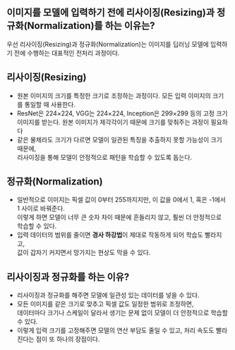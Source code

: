 ## 이미지를 모델에 입력하기 전에 리사이징(Resizing)과 정규화(Normalization)를 하는 이유는?
우선 리사이징(Resizing)과 정규화(Normalization)는 이미지를 딥러닝 모델에 입력하기 전에 수행하는 대표적인 전처리 과정이다.

## 리사이징(Resizing)
- 원본 이미지의 크기를 특정한 크기로 조정하는 과정이다. 모든 입력 이미지의 크기를 통일할 때 사용한다.
- ResNet은 224×224, VGG는 224×224, Inception은 299×299 등의 고정 크기 이미지를 받는다.
  원본 이미지가 제각각이기 때문에 크기를 맞춰주는 과정이 필요하다
- 같은 물체라도 크기가 다르면 모델이 일관된 특징을 추출하지 못할 가능성이 크기 때문에,  
  리사이징을 통해 모델이 안정적으로 패턴을 학습할 수 있도록 돕는다.



## 정규화(Normalization)
- 일반적으로 이미지는 픽셀 값이 0부터 255까지지만, 이 값을 0에서 1, 혹은 -1에서 1 사이로 바꿔준다.  
  이렇게 하면 모델이 너무 큰 숫자 차이 때문에 흔들리지 않고, 훨씬 더 안정적으로 학습할 수 있다.
- 입력 데이터의 범위를 줄이면 **경사 하강법**이 제대로 작동하게 되어 학습도 빨라지고,  
  값이 갑자기 커지면서 망가지는 현상도 막을 수 있다.



## 리사이징과 정규화를 하는 이유?
- 리사이징과 정규화를 해주면 모델에 일관성 있는 데이터를 넣을 수 있다. 
- 모든 이미지를 같은 크기로 맞추고 픽셀 값도 일정한 범위로 조정하면,    
  데이터마다 크기나 스케일이 달라서 생기는 문제 없이 모델이 더 안정적으로 학습할 수 있다. 
- 이렇게 입력 크기를 고정해주면 모델의 연산 부담도 줄일 수 있고, 처리 속도도 빨라진다는 점이 또 하나의 장점이다.
